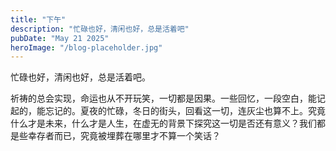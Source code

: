 ```yaml
---
title: "下午"
description: "忙碌也好，清闲也好，总是活着吧"
pubDate: "May 21 2025"
heroImage: "/blog-placeholder.jpg"
---
```

忙碌也好，清闲也好，总是活着吧。

祈祷的总会实现，命运也从不开玩笑，一切都是因果。一些回忆，一段空白，能记起的，能忘记的。夏夜的忙碌，冬日的街头，回看这一切，连灰尘也算不上。究竟什么才是未来，什么才是人生，在虚无的背景下探究这一切是否还有意义？我们都是些幸存者而已，究竟被埋葬在哪里才不算一个笑话？
